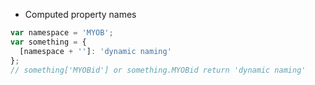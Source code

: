 * Computed property names

```js
var namespace = 'MYOB';
var something = {
  [namespace + '']: 'dynamic naming'
};
// something['MYOBid'] or something.MYOBid return 'dynamic naming'
```
